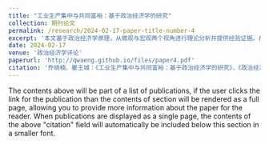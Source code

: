 ```yaml
---
title: "工业生产集中与共同富裕：基于政治经济学的研究"
collection: 期刊论文
permalink: /research/2024-02-17-paper-title-number-4
excerpt: '本文基于政治经济学原理，从微观与宏观两个视角进行理论分析并提供经验证据。在微观视角下，随着国有及规模以上工业企业生产集中，劳动收入份额下降且人均工资上升，并且生产效率构成工业生产集中影响劳动收入份额的中介机制。在宏观视角下，国有和规模以上工业企业的生产集中将缩小行业工资差异，规模以下企业则具有更高劳动收入份额，工业生产集中还将推动劳动力从工业部门向第三产业转移。因此工业生产集中虽然会导致企业劳动收入份额下降，但有利于经济整体实现共同富裕。此外，本文还从所有制、政府与市场关系以及竞争政策方面提出兼顾效率提升与共同富裕的政策建议。'
date: 2024-02-17
venue: '政治经济学评论'
paperurl: 'http://qwaeng.github.io/files/paper4.pdf'
citation: '乔晓楠、瞿王城：《工业生产集中与共同富裕：基于政治经济学的研究》，《政治经济学评论》2024年第3期。'
---
```


The contents above will be part of a list of publications, if the user clicks the link for the publication than the contents of section will be rendered as a full page, allowing you to provide more information about the paper for the reader. When publications are displayed as a single page, the contents of the above "citation" field will automatically be included below this section in a smaller font.
